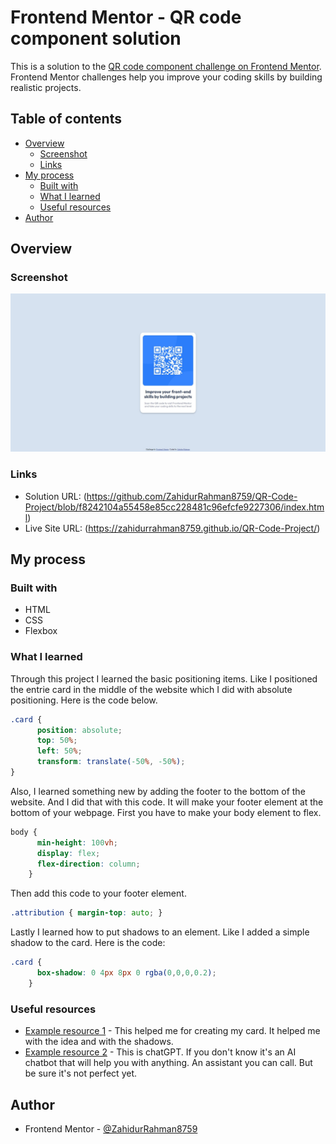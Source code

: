 # Frontend Mentor - QR code component solution

This is a solution to the [QR code component challenge on Frontend Mentor](https://www.frontendmentor.io/challenges/qr-code-component-iux_sIO_H). Frontend Mentor challenges help you improve your coding skills by building realistic projects. 

## Table of contents

- [Overview](#overview)
  - [Screenshot](#screenshot)
  - [Links](#links)
- [My process](#my-process)
  - [Built with](#built-with)
  - [What I learned](#what-i-learned)
  - [Useful resources](#useful-resources)
- [Author](#author)

## Overview

### Screenshot

![](./images/Web-SS.jpeg)

### Links

- Solution URL: (https://github.com/ZahidurRahman8759/QR-Code-Project/blob/f8242104a55458e85cc228481c96efcfe9227306/index.html)
- Live Site URL: (https://zahidurrahman8759.github.io/QR-Code-Project/)

## My process

### Built with

- HTML
- CSS
- Flexbox

### What I learned

Through this project I learned the basic positioning items. Like I positioned the entrie card in the middle of the website which I did with absolute positioning. Here is the code below.

```css
.card {
      position: absolute;
      top: 50%;
      left: 50%;
      transform: translate(-50%, -50%);
}
```

Also, I learned something new by adding the footer to the bottom of the website. And I did that with this code. It will make your footer element at the bottom of your webpage.
First you have to make your body element to flex.

```css
body {
      min-height: 100vh;
      display: flex;
      flex-direction: column;
    }
```

Then add this code to your footer element.

```css
.attribution { margin-top: auto; }
```

Lastly I learned how to put shadows to an element. Like I added a simple shadow to the card. Here is the code:

```css
.card {
      box-shadow: 0 4px 8px 0 rgba(0,0,0,0.2);
    }
```

### Useful resources

- [Example resource 1](https://www.w3schools.com/howto/howto_css_cards.asp) - This helped me for creating my card. It helped me with the idea and with the shadows.
- [Example resource 2](https://chat.openai.com/) - This is chatGPT. If you don't know it's an AI chatbot that will help you with anything. An assistant you can call. But be sure it's not perfect yet.

## Author

- Frontend Mentor - [@ZahidurRahman8759](https://www.frontendmentor.io/profile/ZahidurRahman8759)
